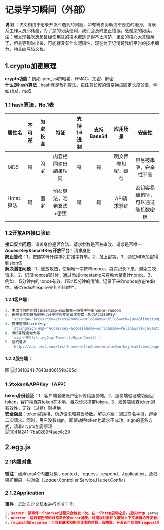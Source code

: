 # 记录学习瞬间（外部）

**说明** ：该文档用于记录开发中遇到的问题，如有需要协助或不规范的地方，请联系工作人员邱伟豪，为了您的阅读便利，我们会及时更正错误。感谢您的阅读。注：我发现每次想起曾经使用过的技术都是记得不太清楚，里面的核心大意理解了，但是等到说出来，可能就没有什么逻辑性，现在为了记清楚我们平时的技术细节，特意编写该文档。

## 1.crypto加密原理

**crypto功能**：例如open_ssl的哈希、HMAC、加密、解密
<br/>
**什么是hash算法**：hash就是散列算法，把任意长度的值变换成固定长度的值，例如sha1、md5
<br/>

### 1.1 hash算法，No.1表

| 属性名| 不可逆 |  加密长度|  特征|支持16进制|  支持Base64|应用场景|安全性|
| :--------  | :-----  | :----:  | :----:  | :----:  | :----:  | :----:  | :----:  |
|MD5 | 是 |固定|内容相同输出结果相同|是|是|明文传参加密、缓存|容易被串改，安全性不高|
|Hmac算法 | 是 |固定|加盐算法，哈希算法+密钥|是|是|API请求验证|密钥容易被劫持，可以通过随机数密钥|

### 1.2开放API接口验证

**接口安全问题**：请求身份是否合法、请求参数是否被串改、请求是否唯一
<br/>
**AccessKey&secretKey开放平台**：请求身份
<br/>
**防止篡改**：1，按照字母升序排列拼接字符串。2，加上密钥。3，通过MD5加密得到sign值
<br/>
**解决潜在问题**：1，重放攻击，使用唯一字符串nonce，每次记录下来，避免二次请求。2，记录nonce的时候，通过添加timestamp来避免大量累计nonce。3，例如：15分钟内的nonce有效，超过15分钟的清除，记录下来的nonce放在redis中。通过redis的expire来判断超时性。
<br/>
#### 1.2.1客户端：

```js
1. 生成当前时间戳timestamp=now和唯一随机字符串nonce=random
2. 按照请求参数名的字母升序排列非空请求参数（包含AccessKey)
   `stringA="AccessKey=access&home=world&name=hello&work=java&timestamp=now&nonce=random";`
3. 拼接密钥SecretKey
   `stringSignTemp="AccessKey=access&home=world&name=hello&work=java&timestamp=now&nonce=random&SecretKey=secret";`
4. MD5并转换为大写
   `sign=MD5(stringSignTemp).toUpperCase();`
5. 最终请求
   `http://api.test.com/test?name=hello&home=world&work=java&timestamp=now&nonce=nonce&sign=sign;
```

#### 1.2.2服务端：

图
![10418241-7643ad86154b365d](https://user-images.githubusercontent.com/30063579/117234786-3ab18680-ae58-11eb-9570-690083d02822.png)


### 1.3token&APPKey（APP）

**token身份验证**：1，客户端登录账户密码传给服务端。2，服务端验证成功返回token，客户端保存token在本地，每次请求携带token。3，服务端检查token的有效性，无效（过期）则拒绝
<br/>
**安全隐患**：token被劫持、伪造请求和篡改参数。解决方案：通过签名手段，避免二次请求。同时，用户没有sign，即使劫持token也请求不成功。sign的签名方式，请看crypto加密原理
<br/>
![10418241-7ba0289f4aec6c29](https://user-images.githubusercontent.com/30063579/117234794-400ed100-ae58-11eb-95db-13b1d76100e6.png)

## 2.egg.js

### 2.1内置对象

**微注**：继承koa4个内置对象，context、request、respond、Application，及框架扩展的一些对象（Logger,Controller,Service,Helper,Config）

### 2.1.2Application

**事件**：启动自定义脚本进行监听工作。

```js
1，server：该事件一个worker进程只会触发一次，在一个http启动之后，提供http server 給开发者。
2，onerror：运行有任何的异常都会被error捕获。对错误对象和关联的上下文暴露给开发者。
3，request和response：当收到请求和相应请求的时候，会触发。开发者可以监听request和response进行日志记录。
```


